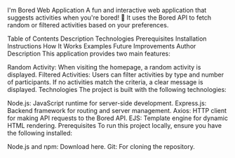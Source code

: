 I'm Bored Web Application
A fun and interactive web application that suggests activities when you're bored! 🎲 It uses the Bored API to fetch random or filtered activities based on your preferences.

Table of Contents
Description
Technologies
Prerequisites
Installation Instructions
How It Works
Examples
Future Improvements
Author
Description
This application provides two main features:

Random Activity: When visiting the homepage, a random activity is displayed.
Filtered Activities: Users can filter activities by type and number of participants.
If no activities match the criteria, a clear message is displayed.
Technologies
The project is built with the following technologies:

Node.js: JavaScript runtime for server-side development.
Express.js: Backend framework for routing and server management.
Axios: HTTP client for making API requests to the Bored API.
EJS: Template engine for dynamic HTML rendering.
Prerequisites
To run this project locally, ensure you have the following installed:

Node.js and npm: Download here.
Git: For cloning the repository.
